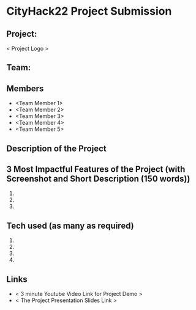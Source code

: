 # CityHack22 Project Submission
## Project: <Your CityHack22 Project Name>
< Project Logo >
## Team: <Your Team Name>
## Members
- <Team Member 1>
- <Team Member 2>
- <Team Member 3>
- <Team Member 4>
- <Team Member 5>

## Description of the Project

## 3 Most Impactful Features of the Project (with Screenshot and Short Description (150 words))
1. <First Feature>
2. <Second Feature>
3. <Third Feature>

## Tech used (as many as required)
1. <Tech>
2. <Tech>
3. <Tech>
4. <Tech>

## Links
- < 3 minute Youtube Video Link for Project Demo >
- < The Project Presentation Slides Link >
